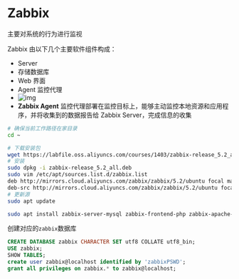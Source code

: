 # Zabbix

主要对系统的行为进行监视



Zabbix 由以下几个主要软件组件构成：

- Server
- 存储数据库
- Web 界面
- Agent 监控代理
- ![img](https://doc.shiyanlou.com/courses/uid977658-20191008-1570517884264)
- **Zabbix Agent** 监控代理部署在监控目标上，能够主动监控本地资源和应用程序，并将收集到的数据报告给 Zabbix Server，完成信息的收集



```bash
# 确保当前工作路径在家目录
cd ~

# 下载安装包
wget https://labfile.oss.aliyuncs.com/courses/1403/zabbix-release_5.2_all.deb
# 安装
sudo dpkg -i zabbix-release_5.2_all.deb
sudo vim /etc/apt/sources.list.d/zabbix.list
deb http://mirrors.cloud.aliyuncs.com/zabbix/zabbix/5.2/ubuntu focal main
deb-src http://mirrors.cloud.aliyuncs.com/zabbix/zabbix/5.2/ubuntu focal main
# 更新源
sudo apt update

sudo apt install zabbix-server-mysql zabbix-frontend-php zabbix-apache-conf
```

创建对应的`zabbix`数据库

```sql
CREATE DATABASE zabbix CHARACTER SET utf8 COLLATE utf8_bin;
USE zabbix;
SHOW TABLES;
create user zabbix@localhost identified by 'zabbixPSWD';
grant all privileges on zabbix.* to zabbix@localhost;
```

